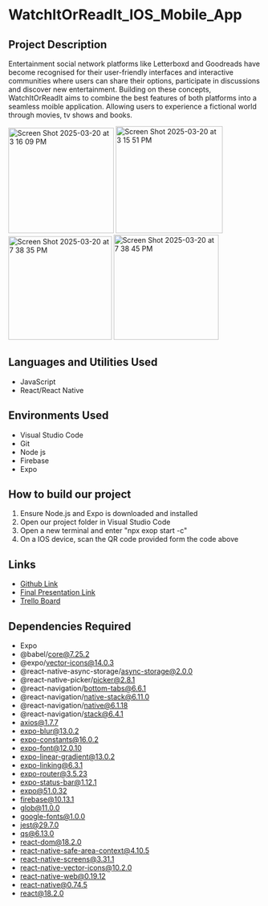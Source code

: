 # WatchItOrReadIt_IOS_Mobile_App

<h2>Project Description</h2>
Entertainment social network platforms like Letterboxd and Goodreads have become recognised for their user-friendly interfaces and interactive communities where users can share their options, participate in discussions and discover new entertainment. Building on these concepts, WatchItOrReadIt aims to combine the best features of both platforms into a seamless moible application. Allowing users to experience a fictional world through movies, tv shows and books.
<br />
</p>

<img width="210" alt="Screen Shot 2025-03-20 at 3 16 09 PM" src="https://github.com/user-attachments/assets/4693bb6b-f4ac-4e2f-8ae1-d3532c2c19d9" />
<img width="213" alt="Screen Shot 2025-03-20 at 3 15 51 PM" src="https://github.com/user-attachments/assets/1b52afcf-3918-4ce4-8325-0dc855f56a78" />
<img width="205.7" alt="Screen Shot 2025-03-20 at 7 38 35 PM" src="https://github.com/user-attachments/assets/e30a3984-37c6-4051-a047-9701797dbd90" />
<img width="209" alt="Screen Shot 2025-03-20 at 7 38 45 PM" src="https://github.com/user-attachments/assets/429a5f5e-7f02-4630-b988-cc0e4d579035" />


<h2>Languages and Utilities Used</h2>

- JavaScript
- React/React Native

<h2>Environments Used</h2>

- Visual Studio Code
- Git
- Node js
- Firebase
- Expo

<h2>How to build our project</h2>

1. Ensure Node.js and Expo is downloaded and installed
2. Open our project folder in Visual Studio Code
3. Open a new terminal and enter "npx exop start -c"
4. On a IOS device, scan the QR code provided form the code above

<h2>Links</h2>

- [Github Link](https://github.com/srn1153/WatchItOrReadIt)
- [Final Presentation Link](https://www.canva.com/design/DAGT9dFSJZ8/F2NYCW27KtYdpoCm4neWjA/edit)
- [Trello Board](https://trello.com/b/BcszFVww/2024s2w202awatchitorreadit)

<h2>Dependencies Required</h2>

- Expo
- @babel/core@7.25.2
- @expo/vector-icons@14.0.3
- @react-native-async-storage/async-storage@2.0.0
- @react-native-picker/picker@2.8.1
- @react-navigation/bottom-tabs@6.6.1
- @react-navigation/native-stack@6.11.0
- @react-navigation/native@6.1.18
- @react-navigation/stack@6.4.1
- axios@1.7.7
- expo-blur@13.0.2
- expo-constants@16.0.2
- expo-font@12.0.10
- expo-linear-gradient@13.0.2
- expo-linking@6.3.1
- expo-router@3.5.23
- expo-status-bar@1.12.1
- expo@51.0.32
- firebase@10.13.1
- glob@11.0.0
- google-fonts@1.0.0
- jest@29.7.0
- qs@6.13.0
- react-dom@18.2.0
- react-native-safe-area-context@4.10.5
- react-native-screens@3.31.1
- react-native-vector-icons@10.2.0
- react-native-web@0.19.12
- react-native@0.74.5
- react@18.2.0

<!--
 ```diff
- text in red
+ text in green
! text in orange
# text in gray
@@ text in purple (and bold)@@
```
--!>
